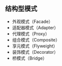 ## 结构型模式
+ 外观模式（Facade）
+ 适配器模式（Adapter）
+ 代理模式（Proxy）
+ 组合模式（Composite）
+ 享元模式（Flyweight）
+ 装饰模式（Decorator）
+ 桥模式（Bridge）